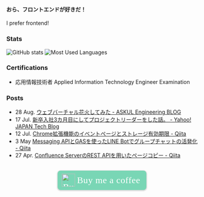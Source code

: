 #### おら、フロントエンドが好きだ！
I prefer frontend!

### Stats

![GitHub stats](https://github-readme-stats.vercel.app/api?username=MxShun&show_icons=true&include_all_commits=true&count_private=true&hide_title=true&hide=stars,contribs&icon_color=79D6B5&title_color=79D6B5) ![Most Used Languages](https://github-readme-stats.vercel.app/api/top-langs/?username=MxShun&layout=compact&hide_title=true&hide=ASP)

### Certifications

- 応用情報技術者 Applied Information Technology Engineer Examination

### Posts

- 28 Aug. [ウェブバーチャル花火してみた - ASKUL Engineering BLOG ](https://tech.askul.co.jp/entry/2020/08/28/180000)
- 17 Jul. [新卒入社3カ月目にしてプロジェクトリーダーをした話。 - Yahoo! JAPAN Tech Blog](https://techblog.yahoo.co.jp/entry/2020071730014127/)
- 12 Jul. [Chrome拡張機能のイベントぺージとストレージ有効期限 - Qiita](https://qiita.com/MxShun/items/b35a4596b94156682521)
- 3 May [Messaging APIとGASを使ったLINE Botでグループチャットの活発化 - Qiita](https://qiita.com/MxShun/items/7a563a795d41cdc0f1dc)
- 27 Apr. [Confluence ServerのREST APIを用いたページコピー - Qiita](https://qiita.com/MxShun/items/0e2871df78aed072291b)

<br>

<center><style>.bmc-button img{height: 34px !important;width: 35px !important;margin-bottom: 1px !important;box-shadow: none !important;border: none !important;vertical-align: middle !important;}.bmc-button{padding: 7px 15px 7px 10px !important;line-height: 35px !important;height:51px !important;text-decoration: none !important;display:inline-flex !important;color:#ffffff !important;background-color:#79D6B5 !important;border-radius: 8px !important;border: 1px solid transparent !important;font-size: 24px !important;letter-spacing: 0.6px !important;box-shadow: 0px 1px 2px rgba(190, 190, 190, 0.5) !important;-webkit-box-shadow: 0px 1px 2px 2px rgba(190, 190, 190, 0.5) !important;margin: 0 auto !important;font-family:'Cookie', cursive !important;-webkit-box-sizing: border-box !important;box-sizing: border-box !important;}.bmc-button:hover, .bmc-button:active, .bmc-button:focus {-webkit-box-shadow: 0px 1px 2px 2px rgba(190, 190, 190, 0.5) !important;text-decoration: none !important;box-shadow: 0px 1px 2px 2px rgba(190, 190, 190, 0.5) !important;opacity: 0.85 !important;color:#ffffff !important;}</style><link href="https://fonts.googleapis.com/css?family=Cookie" rel="stylesheet"><a class="bmc-button" target="_blank" href="https://www.buymeacoffee.com/MxShun"><img src="https://cdn.buymeacoffee.com/buttons/bmc-new-btn-logo.svg" alt="Buy me a coffee"><span style="margin-left:5px;font-size:24px !important;">Buy me a coffee</span></a></center>

<!--
**MxShun/MxShun** is a ✨ _special_ ✨ repository because its `README.md` (this file) appears on your GitHub profile.

Here are some ideas to get you started:

- 🔭 I’m currently working on ...
- 🌱 I’m currently learning ...
- 👯 I’m looking to collaborate on ...
- 🤔 I’m looking for help with ...
- 💬 Ask me about ...
- 📫 How to reach me: ...
- 😄 Pronouns: ...
- ⚡ Fun fact: ...
-->
